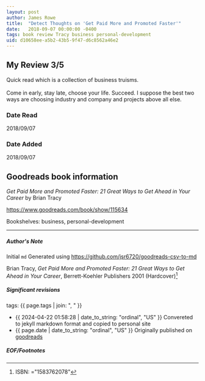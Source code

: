 ```yaml
---
layout: post
author: James Rowe
title:  "Detect Thoughts on 'Get Paid More and Promoted Faster'"
date:   2018-09-07 00:00:00 -0400
tags: book review Tracy business personal-development
uid: d10658ee-a5b2-43b5-9f47-d6c8562a46e2
---
```


<!-- highly dependent on how you personally use jekyll templates, and how you want this to show up -->
<!-- escape any jekyll keys with double brackets -->

## My Review 3/5

Quick read which is a collection of business truisms.<br/><br/>Come in early, stay late, choose your life. Succeed. I suppose the best two ways are choosing industry and company and projects above all else. 

### Date Read
2018/09/07

### Date Added
2018/09/07

## Goodreads book information

*Get Paid More and Promoted Faster: 21 Great Ways to Get Ahead in Your Career* by Brian Tracy

https://www.goodreads.com/book/show/115634

Bookshelves: business, personal-development

---

##### Author's Note

Initial `md` Generated using https://github.com/jsr6720/goodreads-csv-to-md

Brian Tracy, *Get Paid More and Promoted Faster: 21 Great Ways to Get Ahead in Your Career*,  Berrett-Koehler Publishers 2001 (Hardcover)[^1]

##### Significant revisions

tags: {{ page.tags | join: ", " }} <!-- todo move this somewhere -->

- {{ 2024-04-22 01:58:28 | date_to_string: "ordinal", "US" }} Convereted to jekyll markdown format and copied to personal site
- {{ page.date | date_to_string: "ordinal", "US" }} Originally published on [goodreads](https://www.goodreads.com)

##### EOF/Footnotes

[^1]: ISBN: ="1583762078"